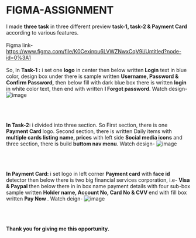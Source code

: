 # FIGMA-ASSIGNMENT
I made <b>three task</b> in three different preview <b>task-1, task-2 & Payment Card </b> according to various features.<br></br>Figma link-https://www.figma.com/file/K0Cexinpu6LVWZNwxCqV9i/Untitled?node-id=0%3A1<br></br> So, In <b>Task-1 :</b> i set one <b>logo</b> in center then below written<b> Login</b> text in blue color, design box under there is sample written <b> Username, Password & Confirm Password,</b> then below fill with dark blue box there is written <b>login</b> in white color text, then end with written <b>I Forgot password</b>. Watch design- ![image](https://user-images.githubusercontent.com/91480902/158612914-9a475a1d-1f47-44a4-998c-7ace18ebda58.png)

<br></br><b><br>In Task-2: </b> i divided into three section. So First section, there is one <b> Payment Card </b> logo. Second section, there is written Daily items with <b>multiple cards listing name, prices</b> with left side <b>Social media icons</b> and three section, there is build <b>buttom nav menu</b>. Watch design- ![image](https://user-images.githubusercontent.com/91480902/158615857-bbc7e3bd-b376-4b55-a44e-9a778157b356.png) 
 
<br></br><b><br>In Payment Card: </b> i set logo in left corner <b>Payment card</b> with <b>face id</b> detector then below there is two big financial services corporation, i.e- <b> Visa & Paypal </b> then below there in in box name payment details with four sub-box sample written <b>Holder name, Account No, Card No & CVV </b> end with fill box written <b> Pay Now </b>. Watch deign- ![image](https://user-images.githubusercontent.com/91480902/158618290-5ee95e27-3a7a-4cd4-865c-0c9511299012.png)

<br></br><b><br>Thank you for giving me this opportunity. </b>
